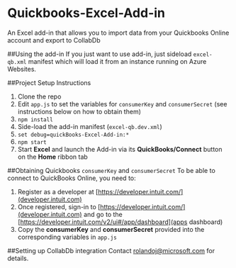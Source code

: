 # Quickbooks-Excel-Add-in
An Excel add-in that allows you to import data from your Quickbooks Online account and export to CollabDb  

##Using the add-in
If you just want to use  add-in, just sideload `excel-qb.xml` manifest which will load it from an instance running on Azure Websites. 

##Project Setup Instructions
1. Clone the repo
2. Edit `app.js` to set the variables for `consumerKey` and `consumerSecret` (see instructions below on how to obtain them)
3. `npm install`
4. Side-load the add-in manifest (`excel-qb.dev.xml`)
5. `set debug=quickBooks-Excel-Add-in:*`
6. `npm start`
7. Start **Excel** and launch the Add-in via its  **QuickBooks/Connect** button on the **Home** ribbon tab

##Obtaining Quickbooks `consumerKey` and `consumerSecret`
To be able to connect to QuickBooks Online, you need to:

1. Register as a developer at [https://developer.intuit.com/](developer.intuit.com)
2. Once registered, sign-in to [https://developer.intuit.com/](developer.intuit.com) and go to the [https://developer.intuit.com/v2/ui#/app/dashboard](apps dashboard)
3. Copy the **consumerKey** and **consumerSecret** provided into the corresponding variables in `app.js`

##Setting up CollabDb integration
Contact rolandoj@microsoft.com for details.
